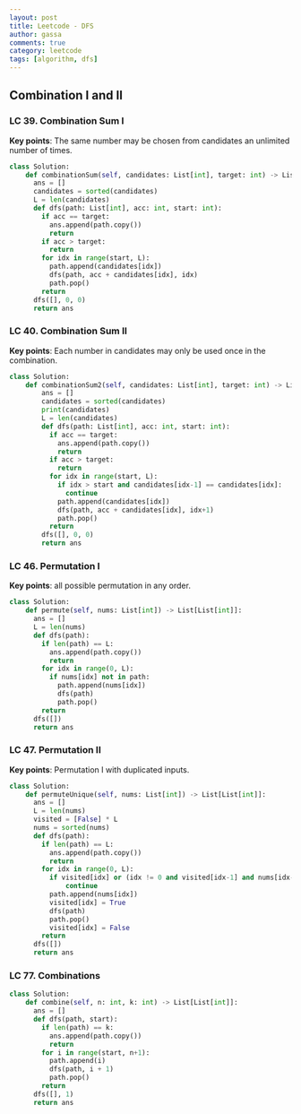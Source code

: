 ```yaml
---
layout: post
title: Leetcode - DFS
author: gassa
comments: true
category: leetcode
tags: [algorithm, dfs]
---
```


## Combination I and II

### LC 39. Combination Sum I

**Key points**: The same number may be chosen from candidates an unlimited number of times.

```python
class Solution:
    def combinationSum(self, candidates: List[int], target: int) -> List[List[int]]:
      ans = []
      candidates = sorted(candidates)
      L = len(candidates)
      def dfs(path: List[int], acc: int, start: int): 
        if acc == target:
          ans.append(path.copy())
          return
        if acc > target:
          return
        for idx in range(start, L):
          path.append(candidates[idx])
          dfs(path, acc + candidates[idx], idx)
          path.pop()
        return
      dfs([], 0, 0)
      return ans
```

### LC 40. Combination Sum II 

**Key points**: Each number in candidates may only be used once in the combination.

```python
class Solution:
    def combinationSum2(self, candidates: List[int], target: int) -> List[List[int]]:
        ans = []
        candidates = sorted(candidates)
        print(candidates)
        L = len(candidates)
        def dfs(path: List[int], acc: int, start: int): 
          if acc == target:
            ans.append(path.copy())
            return
          if acc > target:
            return
          for idx in range(start, L):
            if idx > start and candidates[idx-1] == candidates[idx]:
              continue
            path.append(candidates[idx])
            dfs(path, acc + candidates[idx], idx+1)
            path.pop()
          return
        dfs([], 0, 0)
        return ans
```

### LC 46. Permutation I

**Key points**: all possible permutation in any order.

```python
class Solution:
    def permute(self, nums: List[int]) -> List[List[int]]:
      ans = []
      L = len(nums)
      def dfs(path):
        if len(path) == L:
          ans.append(path.copy())
          return 
        for idx in range(0, L):
          if nums[idx] not in path:
            path.append(nums[idx])
            dfs(path)
            path.pop()
        return
      dfs([])
      return ans
```

### LC 47. Permutation II

**Key points**: Permutation I with duplicated inputs.

```python
class Solution:
    def permuteUnique(self, nums: List[int]) -> List[List[int]]:
      ans = []
      L = len(nums)
      visited = [False] * L
      nums = sorted(nums)
      def dfs(path):
        if len(path) == L:
          ans.append(path.copy())
          return 
        for idx in range(0, L):
          if visited[idx] or (idx != 0 and visited[idx-1] and nums[idx-1] == nums[idx]):
              continue
          path.append(nums[idx])
          visited[idx] = True
          dfs(path)
          path.pop()
          visited[idx] = False
        return
      dfs([])
      return ans
```

### LC 77. Combinations

```python
class Solution:
    def combine(self, n: int, k: int) -> List[List[int]]:
      ans = []
      def dfs(path, start):
        if len(path) == k:
          ans.append(path.copy())
          return
        for i in range(start, n+1):
          path.append(i)
          dfs(path, i + 1)
          path.pop()
        return
      dfs([], 1)
      return ans
```



